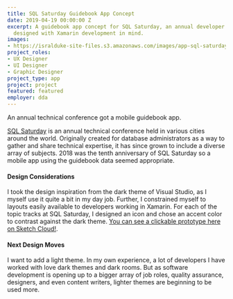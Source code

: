 ```yaml
---
title: SQL Saturday Guidebook App Concept
date: 2019-04-19 00:00:00 Z
excerpt: A guidebook app concept for SQL Saturday, an annual developer conference,
  designed with Xamarin development in mind.
images:
- https://isralduke-site-files.s3.amazonaws.com/images/app-sql-saturday-guidebook-concept-designed-by-isral-duke.jpg
project_roles:
- UX Designer
- UI Designer
- Graphic Designer
project_type: app
project: project
featured: featured
employer: dda
---
```


<p>An annual technical conference got a mobile guidebook app.</p>
<p><a href="https://www.sqlsaturday.com/default.aspx" target="_blank">SQL Saturday</a> is an annual technical conference held in various cities around the world. Originally created for database administrators as a way to gather and share technical expertise, it has since grown to include a diverse array of subjects. 2018 was the tenth anniversary of SQL Saturday so a mobile app using the guidebook data seemed appropriate.</p>
<h4>Design Considerations</h4>
<p>I took the design inspiration from the dark theme of Visual Studio, as I myself use it quite a bit in my day job. Further, I constrained myself to layouts easily available to developers working in Xamarin. For each of the topic tracks at SQL Saturday, I designed an icon and chose an accent color to contrast against the dark theme. <a href="https://sketch.cloud/s/DL0Dk/all/screens/launch/play" target="_blank">You can see a clickable prototype here on Sketch Cloud!</a>.
</p>
<h4>Next Design Moves</h4>
<p>I want to add a light theme. In my own experience, a lot of developers I have worked with love dark themes and dark rooms. But as software development is opening up to a bigger array of job roles, quality assurance, designers, and even content writers, lighter themes are beginning to be used more. </p>
